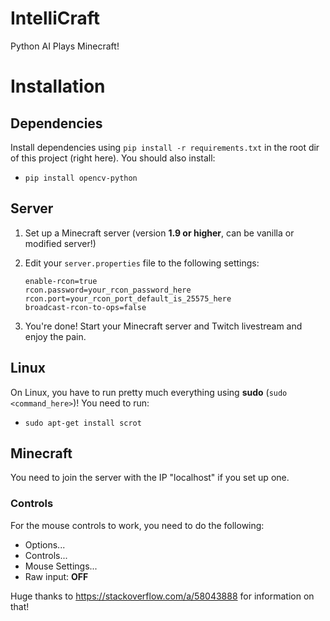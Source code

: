 # IntelliCraft
Python AI Plays Minecraft!

# Installation
## Dependencies
Install dependencies using `pip install -r requirements.txt` in the root dir of this project (right here). You should also install:
- `pip install opencv-python`

## Server

1. Set up a Minecraft server (version **1.9 or higher**, can be vanilla or modified server!)
2. Edit your `server.properties` file to the following settings:
   ```
   enable-rcon=true
   rcon.password=your_rcon_password_here
   rcon.port=your_rcon_port_default_is_25575_here
   broadcast-rcon-to-ops=false
   ```

3. You're done! Start your Minecraft server and Twitch livestream and enjoy the pain.

## Linux
On Linux, you have to run pretty much everything using **sudo** (`sudo <command_here>`)!
You need to run:
- `sudo apt-get install scrot`
  
## Minecraft
You need to join the server with the IP "localhost" if you set up one.

### Controls
For the mouse controls to work, you need to do the following:
- Options...
- Controls...
- Mouse Settings...
- Raw input: **OFF**

Huge thanks to https://stackoverflow.com/a/58043888 for information on that!